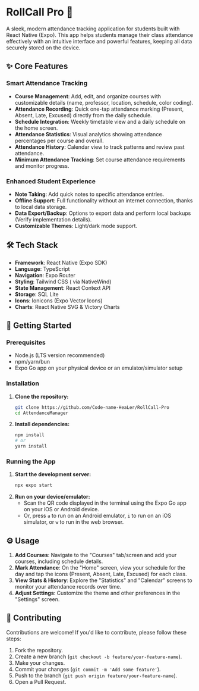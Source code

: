 # RollCall Pro 🚀

A sleek, modern attendance tracking application for students built with React Native (Expo). This app helps students manage their class attendance effectively with an intuitive interface and powerful features, keeping all data securely stored on the device.

<!-- Optional: Add a screenshot or GIF here -->
<!-- ![App Screenshot](link-to-your-screenshot.png) -->

## ✨ Core Features

### Smart Attendance Tracking

- **Course Management**: Add, edit, and organize courses with customizable details (name, professor, location, schedule, color coding).
- **Attendance Recording**: Quick one-tap attendance marking (Present, Absent, Late, Excused) directly from the daily schedule.
- **Schedule Integration**: Weekly timetable view and a daily schedule on the home screen.
- **Attendance Statistics**: Visual analytics showing attendance percentages per course and overall.
- **Attendance History**: Calendar view to track patterns and review past attendance.
- **Minimum Attendance Tracking**: Set course attendance requirements and monitor progress.

### Enhanced Student Experience

- **Note Taking**: Add quick notes to specific attendance entries.
- **Offline Support**: Full functionality without an internet connection, thanks to local data storage.
- **Data Export/Backup**: Options to export data and perform local backups (Verify implementation details).
- **Customizable Themes**: Light/dark mode support.

## 🛠️ Tech Stack

- **Framework**: React Native (Expo SDK)
- **Language**: TypeScript
- **Navigation**: Expo Router
- **Styling**: Tailwind CSS ( via NativeWind)
- **State Management**: React Context API
- **Storage**: SQL Lite
- **Icons**: Ionicons (Expo Vector Icons)
- **Charts**: React Native SVG & Victory Charts

## 🚀 Getting Started

### Prerequisites

- Node.js (LTS version recommended)
- npm/yarn/bun
- Expo Go app on your physical device or an emulator/simulator setup

### Installation

1.  **Clone the repository:**

    ```bash
    git clone https://github.com/Code-name-HeaLer/RollCall-Pro
    cd AttendanceManager
    ```

2.  **Install dependencies:**
    ```bash
    npm install
    # or
    yarn install
    ```

### Running the App

1.  **Start the development server:**
    ```bash
    npx expo start
    ```
2.  **Run on your device/emulator:**
    - Scan the QR code displayed in the terminal using the Expo Go app on your iOS or Android device.
    - Or, press `a` to run on an Android emulator, `i` to run on an iOS simulator, or `w` to run in the web browser.

## ⚙️ Usage

1.  **Add Courses**: Navigate to the "Courses" tab/screen and add your courses, including schedule details.
2.  **Mark Attendance**: On the "Home" screen, view your schedule for the day and tap the icons (Present, Absent, Late, Excused) for each class.
3.  **View Stats & History**: Explore the "Statistics" and "Calendar" screens to monitor your attendance records over time.
4.  **Adjust Settings**: Customize the theme and other preferences in the "Settings" screen.

## 🤝 Contributing

Contributions are welcome! If you'd like to contribute, please follow these steps:

1.  Fork the repository.
2.  Create a new branch (`git checkout -b feature/your-feature-name`).
3.  Make your changes.
4.  Commit your changes (`git commit -m 'Add some feature'`).
5.  Push to the branch (`git push origin feature/your-feature-name`).
6.  Open a Pull Request.

<!-- Optional: Add License section -->
<!-- ## 📄 License -->
<!-- This project is licensed under the MIT License - see the LICENSE.md file for details. -->
